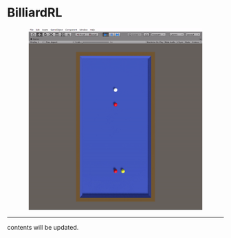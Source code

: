 # BilliardRL

<center><img src="/resrc/BilliardRL.gif" width=80%></center>


---
contents will be updated.

